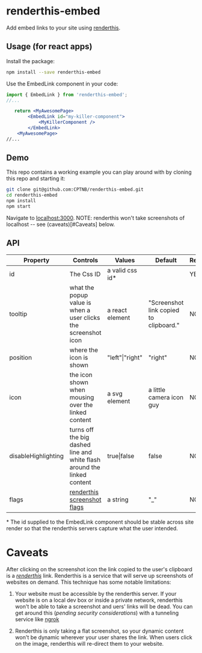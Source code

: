 # renderthis-embed
Add embed links to your site using [renderthis](https://site.renderthis.app).

<demo gif>



## Usage (for react apps)
Install the package:
```sh
npm install --save renderthis-embed
```

Use the EmbedLink component in your code:
```jsx
import { EmbedLink } from 'renderthis-embed';
//...

   return <MyAwesomePage>
        <EmbedLink id="my-killer-component">
            <MyKillerComponent />
        </EmbedLink>
    <MyAwesomePage>
//...
```

## Demo
<demo link>

This repo contains a working example you can play around with by cloning this repo and starting it:

```sh
git clone git@github.com:CPTNB/renderthis-embed.git
cd renderthis-embed
npm install
npm start
```
Navigate to [localhost:3000](http://localhost:3000).  NOTE: renderthis won't take screenshots of localhost -- see (caveats)[#Caveats] below.

## API
| **Property**        | **Controls**                                                            | **Values**      | **Default**                            | **Required** |
|---------------------|-------------------------------------------------------------------------|-----------------|----------------------------------------|--------------|
| id                  | The Css ID                                                              | a valid css id\*  |                                  | YES          |
| tooltip             | what the popup value is when a user clicks the screenshot icon          | a react element | "Screenshot link copied to clipboard." | NO           |
| position            | where the icon is shown                                                 | "left"\|"right" | "right"                                | NO           |
| icon                | the icon shown when mousing over the linked content                     | a svg element   | a little camera icon guy               | NO           |
| disableHighlighting | turns off the big dashed line and white flash around the linked content | true\|false     | false                                  | NO           |
| flags               | [renderthis screenshot flags](https://site.renderthis.app/docs/flags)        | a string        | "_"                                    | NO           |

\* The id supplied to the EmbedLink component should be stable across site render so that the renderthis servers capture what the user intended.
# Caveats
After clicking on the screenshot icon the link copied to the user's clipboard is a *[renderthis](https://site.renderthis.app)* link.  Renderthis is a service that will serve up screenshots of websites on demand.  This technique has some notable limitations:

1. Your website must be accessible by the renderthis server.  If your website is on a local dev box or inside a private network, renderthis won't be able to take a screenshot and uers' links will be dead.  You can get around this (*pending security considerations*) with a tunneling service like [ngrok](ngrok.com)

2. Renderthis is only taking a flat screenshot, so your dynamic content won't be dynamic wherever your user shares the link. When users click on the image, renderthis will re-direct them to your website.
